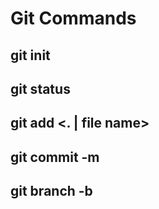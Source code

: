 # Git Commands

## git init
## git status
## git add <. | file name>
## git commit -m <message>
## git branch -b <branch name>